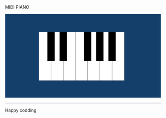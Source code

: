 
MIDI PIANO   
 
![Alt text](<Screenshot 2024-01-07 130135.png>)

------------------------------
Happy codding



